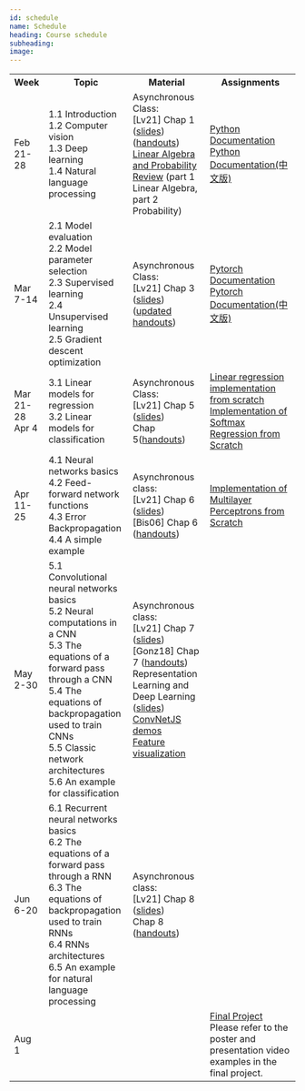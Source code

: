 ```yaml
---
id: schedule
name: Schedule
heading: Course schedule
subheading: 
image: 
---
```

<table class="table table-condensed">
	<tbody>
		<tr>
			<th>Week</th>
			<th>Topic</th>
			<th>Material</th>
			<th>Assignments</th>
		</tr>
		<tr>
			<td>Feb 21-28</td>
			<td>
			1.1 Introduction<br>
			1.2 Computer vision<br>
			1.3 Deep learning<br>
            1.4 Natural language processing
			</td>
			<td>
				Asynchronous Class:<br>
				[Lv21] Chap 1 (<a href= "docs/slides/section1.pptx">slides</a>)(<a href= "docs/handouts/hts-section1.pdf">handouts</a>)<br>
				<a href= "http://videolectures.net/bootcamp07_keller_bss/">Linear Algebra and Probability Review</a> (part 1 Linear Algebra, part 2 Probability)
			</td>
			<td>
				<a href= "https://docs.python.org/3/">Python Documentation</a><br>
				<a href= "https://docs.python.org/zh-cn/3/">Python Documentation(中文版)</a>
			</td>
		</tr>
		<tr>
			<td>Mar 7-14</td>
			<td>2.1 Model evaluation<br>
            2.2 Model parameter selection<br>
			2.3 Supervised learning<br>
			2.4 Unsupervised learning<br>
			2.5 Gradient descent optimization
			</td>
			<td>
				Asynchronous Class:<br>
				[Lv21] Chap 3 (<a href= "docs/slides/section2.pptx">slides</a>) (<a href= "docs/handouts/hts-section2.pdf">updated handouts</a>)
			</td>
			<td>
				<a href= "https://pytorch.org/docs/stable/index.html">Pytorch Documentation</a><br>
				<a href= "https://pytorch-cn.readthedocs.io/zh/latest/#pytorch">Pytorch Documentation(中文版)</a>
			</td>
		</tr>
		<tr>
			<td>Mar 21-28<br> Apr 4</td>
			<td>3.1 Linear models for regression<br>
			3.2 Linear models for classification</td>
			<td>
				Asynchronous Class:<br> 
				[Lv21] Chap 5 (<a href= "docs/slides/section3.pptx">slides</a>)<br>
				Chap 5(<a href= "docs/handouts/hts-section3.pdf">handouts</a>)
			</td>
			<td>
				<a href= "https://d2l.ai/chapter_linear-networks/linear-regression-scratch.html">Linear regression implementation from scratch</a><br>
				<a href= "https://d2l.ai/chapter_linear-networks/softmax-regression-scratch.html">Implementation of Softmax Regression from Scratch</a>
			</td>
		</tr>
		<tr>
			<td>
				Apr 11-25<br>
			</td>
			<td>4.1 Neural networks basics<br>
			4.2 Feed-forward network functions<br>
			4.3 Error Backpropagation<br>
			4.4 A simple example</td>
			<td>
				Asynchronous class:<br> 
				[Lv21] Chap 6 (<a href= "docs/slides/section4.pptx">slides</a>)<br>
				[Bis06] Chap 6 (<a href= "docs/handouts/hts-section4.pdf">handouts</a>)
			</td>
			<td>
				<a href= "https://d2l.ai/chapter_multilayer-perceptrons/mlp-scratch.html">Implementation of Multilayer Perceptrons from Scratch</a>
			</td>
		</tr>
		<tr>
			<td>May 2-30</td>
			<td>5.1 Convolutional neural networks basics<br>
			5.2 Neural computations in a CNN<br>
			5.3 The equations of a forward pass through a CNN<br>
			5.4 The equations of backpropagation used to train CNNs<br>
			5.5 Classic network architectures<br>
			5.6 An example for classification</td>
			<td>
				Asynchronous class:<br> 
				[Lv21] Chap 7 (<a href= "docs/slides/section5.pptx">slides</a>)<br>
				[Gonz18] Chap 7 (<a href= "docs/handouts/hts-section5.pdf">handouts</a>)<br>
				Representation Learning and Deep Learning (<a href= "https://github.com/fagonzalezo/dl_tutorial_upv/raw/gh-pages/UPV-dl.pdf">slides</a>)<br>
				<a href= "https://cs.stanford.edu/people/karpathy/convnetjs/">ConvNetJS demos</a><br>
				<a href= "https://distill.pub/2017/feature-visualization/">Feature visualization</a>
			</td>
			<td>
				<!-- <a href= "problems3.pdf">Practice problems 3</a> -->
			</td>
		</tr>
		<tr>
			<td>Jun 6-20</td>
			<td>6.1 Recurrent neural networks basics<br>
			6.2 The equations of a forward pass through a RNN<br>
			6.3 The equations of backpropagation used to train RNNs<br>
			6.4 RNNs architectures<br>
			6.5 An example for natural language processing</td>
			<td>
				Asynchronous class:<br>  
				[Lv21] Chap 8 (<a href= "docs/slides/section6.pptx">slides</a>)<br>
				Chap 8 (<a href= "docs/handouts/">handouts</a>)
			</td>
			<td>
				<!-- <a href= "problems4.pdf">Practice problems 4</a> -->
			</td>
		</tr>
		<tr>
			<td>Aug 1</td>
			<td></td>
			<td>
			</td>
			<td>
				<a href= "docs/assigns/project.pdf">Final Project</a><br>Please refer to the poster and presentation video examples in the final project.  
			</td>
		</tr>
	</tbody>
</table>
